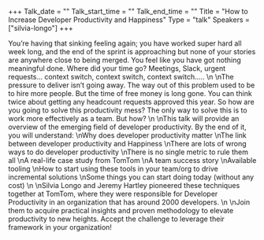 +++
Talk_date = ""
Talk_start_time = ""
Talk_end_time = ""
Title = "How to Increase Developer Productivity and Happiness"
Type = "talk"
Speakers = ["silvia-longo"]
+++

You’re having that sinking feeling again; you have worked super hard all week long, and the end of the sprint is approaching but none of your stories are anywhere close to being merged. You feel like you have got nothing meaningful done. Where did your time go? Meetings, Slack, urgent requests… context switch, context switch, context switch….. 
\n
\nThe pressure to deliver isn’t going away. The way out of this problem used to be to hire more people. But the time of free money is long gone. You can think twice about getting any headcount requests approved this year. So how are you going to solve this productivity mess? The only way to solve this is to work more effectively as a team. But how? 
\n
\nThis talk will provide an overview of the emerging field of developer productivity. By the end of it, you will understand:
\nWhy does developer productivity matter
\nThe link between developer productivity and Happiness
\nThere are lots of wrong ways to do developer productivity
\nThere is no single metric to rule them all
\nA real-life case study from TomTom
\nA team success story
\nAvailable tooling
\nHow to start using these tools in your team/org to drive incremental solutions
\nSome things you can start doing today (without any cost)
\n
\nSilvia Longo and Jeremy Hartley pioneered these techniques together at TomTom, where they were responsible for Developer Productivity in an organization that has around 2000 developers. 
\n
\nJoin them to acquire practical insights and proven methodology to elevate productivity to new heights. Accept the challenge to leverage their framework in your organization!
